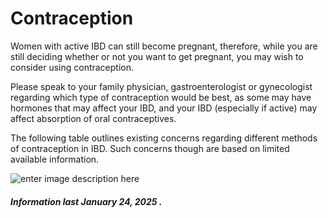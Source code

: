 <h1>Contraception</h1>

Women with active IBD can still become pregnant, therefore, while you are still deciding whether or not you want to get pregnant, you may wish to consider using contraception. 

Please speak to your family physician, gastroenterologist or gynecologist regarding which type of contraception would be best, as some may have hormones that may affect your IBD, and your IBD (especially if active) may affect absorption of oral contraceptives.

The following table outlines existing concerns regarding different methods of contraception in IBD. Such concerns though are based on limited available information.

![enter image description here](https://github.com/tactica/pregnancy-ibd/blob/master/images/contraception.png?raw=true)

<h5>Information last January 24, 2025 .</h5>

